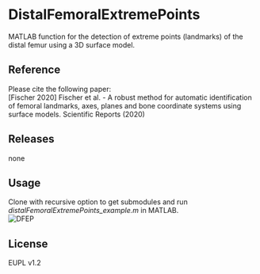 # DistalFemoralExtremePoints
MATLAB function for the detection of extreme points (landmarks) of the distal femur using a 3D surface model.

## Reference
Please cite the following paper:<br/>
[Fischer 2020] Fischer et al. - A robust method for automatic identification of femoral landmarks, axes, planes and bone coordinate systems using surface models. Scientific Reports (2020)

## Releases
none

## Usage 
Clone with recursive option to get submodules and run *distalFemoralExtremePoints_example.m* in MATLAB.<br/>
![DFEP](https://user-images.githubusercontent.com/43516130/99406707-7ed2be00-28ee-11eb-9ecf-2f4a2ea056e5.jpg)

## License
EUPL v1.2

